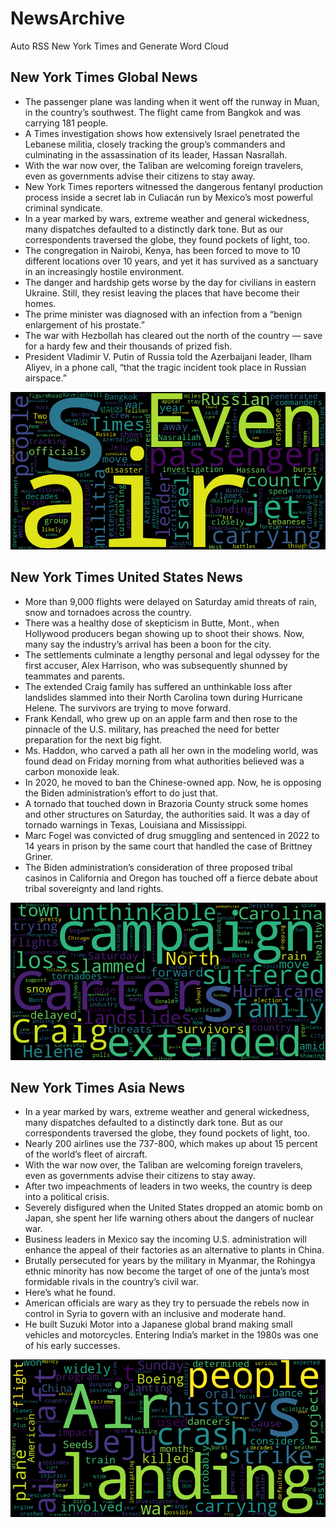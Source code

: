 # NewsArchive
Auto RSS New York Times and Generate Word Cloud

## New York Times Global News
* The passenger plane was landing when it went off the runway in Muan, in the country’s southwest. The flight came from Bangkok and was carrying 181 people.
* A Times investigation shows how extensively Israel penetrated the Lebanese militia, closely tracking the group’s commanders and culminating in the assassination of its leader, Hassan Nasrallah.
* With the war now over, the Taliban are welcoming foreign travelers, even as governments advise their citizens to stay away.
* New York Times reporters witnessed the dangerous fentanyl production process inside a secret lab in Culiacán run by Mexico’s most powerful criminal syndicate.
* In a year marked by wars, extreme weather and general wickedness, many dispatches defaulted to a distinctly dark tone. But as our correspondents traversed the globe, they found pockets of light, too.
* The congregation in Nairobi, Kenya, has been forced to move to 10 different locations over 10 years, and yet it has survived as a sanctuary in an increasingly hostile environment.
* The danger and hardship gets worse by the day for civilians in eastern Ukraine. Still, they resist leaving the places that have become their homes.
* The prime minister was diagnosed with an infection from a “benign enlargement of his prostate.”
* The war with Hezbollah has cleared out the north of the country — save for a hardy few and their thousands of prized fish.
* President Vladimir V. Putin of Russia told the Azerbaijani leader, Ilham Aliyev, in a phone call, “that the tragic incident took place in Russian airspace.”

![Global](./global.png)
## New York Times United States News
* More than 9,000 flights were delayed on Saturday amid threats of rain, snow and tornadoes across the country.
* There was a healthy dose of skepticism in Butte, Mont., when Hollywood producers began showing up to shoot their shows. Now, many say the industry’s arrival has been a boon for the city.
* The settlements culminate a lengthy personal and legal odyssey for the first accuser, Alex Harrison, who was subsequently shunned by teammates and parents.
* The extended Craig family has suffered an unthinkable loss after landslides slammed into their North Carolina town during Hurricane Helene. The survivors are trying to move forward.
* Frank Kendall, who grew up on an apple farm and then rose to the pinnacle of the U.S. military, has preached the need for better preparation for the next big fight.
* Ms. Haddon, who carved a path all her own in the modeling world, was found dead on Friday morning from what authorities believed was a carbon monoxide leak.
* In 2020, he moved to ban the Chinese-owned app. Now, he is opposing the Biden administration’s effort to do just that.
* A tornado that touched down in Brazoria County struck some homes and other structures on Saturday, the authorities said. It was a day of tornado warnings in Texas, Louisiana and Mississippi.
* Marc Fogel was convicted of drug smuggling and sentenced in 2022 to 14 years in prison by the same court that handled the case of Brittney Griner.
* The Biden administration’s consideration of three proposed tribal casinos in California and Oregon has touched off a fierce debate about tribal sovereignty and land rights.

![US](./usnews.png)
## New York Times Asia News
* In a year marked by wars, extreme weather and general wickedness, many dispatches defaulted to a distinctly dark tone. But as our correspondents traversed the globe, they found pockets of light, too.
* Nearly 200 airlines use the 737-800, which makes up about 15 percent of the world’s fleet of aircraft.
* With the war now over, the Taliban are welcoming foreign travelers, even as governments advise their citizens to stay away.
* After two impeachments of leaders in two weeks, the country is deep into a political crisis.
* Severely disfigured when the United States dropped an atomic bomb on Japan, she spent her life warning others about the dangers of nuclear war.
* Business leaders in Mexico say the incoming U.S. administration will enhance the appeal of their factories as an alternative to plants in China.
* Brutally persecuted for years by the military in Myanmar, the Rohingya ethnic minority has now become the target of one of the junta’s most formidable rivals in the country’s civil war.
* Here’s what he found.
* American officials are wary as they try to persuade the rebels now in control in Syria to govern with an inclusive and moderate hand.
* He built Suzuki Motor into a Japanese global brand making small vehicles and motorcycles. Entering India’s market in the 1980s was one of his early successes.

![Asian](./asian.png)

